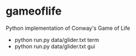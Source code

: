 gameoflife
==========

Python implementation of Conway's Game of Life

- python run.py data/glider.txt term
- python run.py data/glider.txt gui
